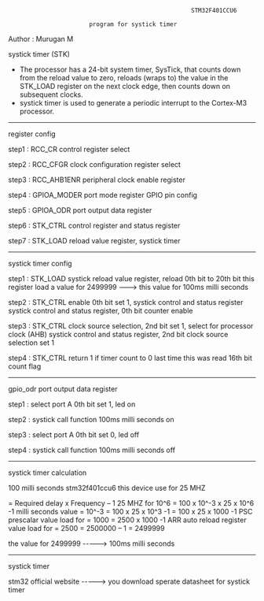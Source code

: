                                                         STM32F401CCU6

						   program for systick timer


Author : Murugan M

systick timer (STK)

  * The processor has a 24-bit system timer, SysTick, that counts down from the reload value to
zero, reloads (wraps to) the value in the STK_LOAD register on the next clock edge, then counts down on subsequent clocks.
  * systick timer is used to generate a periodic interrupt to the Cortex-M3 processor.

-------------------------------------------------------------------------------------------------------------------------------------------

register config

  step1 : RCC_CR control register select
  
  step2 : RCC_CFGR clock configuration register select

  step3 : RCC_AHB1ENR peripheral clock enable register 

  step4 : GPIOA_MODER port mode register GPIO pin config

  step5 : GPIOA_ODR port output data register

  step6 : STK_CTRL control register and status register

  step7 : STK_LOAD reload value register, systick timer

-------------------------------------------------------------------------------------------------------------------------------------------

systick timer config

  step1 : STK_LOAD systick reload value register, reload 0th bit to 20th bit
          this register load a value for 2499999 ---> this value for 100ms milli seconds

  step2 : STK_CTRL enable 0th bit set 1, systick control and status register
          systick control and status register, 0th bit counter enable

  step3 : STK_CTRL clock source selection, 2nd bit set 1, select for processor clock (AHB)
          systick control and status register, 2nd bit clock source selection set 1

  step4 : STK_CTRL return 1 if timer count to 0 last time this was read
          16th bit count flag

-------------------------------------------------------------------------------------------------------------------------------------------

gpio_odr port output data register
   
  step1 : select port A 0th bit set 1, led on

  step2 : systick call function 100ms milli seconds on

  step3 : select port A 0th bit set 0, led off
   
  step4 : systick call function 100ms milli seconds off

-------------------------------------------------------------------------------------------------------------------------------------------

systick timer calculation

  
   100 milli seconds                            stm32f401ccu6  this device use for 25 MHZ

   = Required delay x Frequency – 1             25 MHZ for 10^6
   = 100 x 10^-3 x 25 x 10^6 -1                 milli seconds value =  10^-3
   = 100 x 25 x 10^3 -1
   = 100 x 25 x 1000 -1                         PSC prescalar  value load for = 1000
   = 2500 x 1000 -1                             ARR auto reload register value load for = 2500
   = 2500000 – 1
   = 2499999       

   the value for 2499999 -----> 100ms milli seconds

------------------------------------------------------------------------------------------------------------------------------------------

systick timer
   
   stm32 official website  -----> you download sperate datasheet for systick timer

